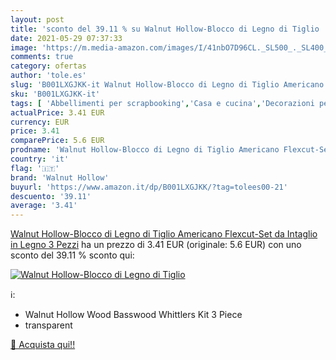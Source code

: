 ```yaml
---
layout: post
title: 'sconto del 39.11 % su Walnut Hollow-Blocco di Legno di Tiglio   '
date: 2021-05-29 07:37:33
image: 'https://m.media-amazon.com/images/I/41nbO7D96CL._SL500_._SL400_.jpg'
comments: true
category: ofertas
author: 'tole.es'
slug: 'B001LXGJKK-it Walnut Hollow-Blocco di Legno di Tiglio Americano Flexcut-...'
sku: 'B001LXGJKK-it'
tags: [ 'Abbellimenti per scrapbooking','Casa e cucina','Decorazioni per interni','Hobby creativi','Scrapbooking','Utensili per scrapbooking','walnut hollow', ]
actualPrice: 3.41 EUR
currency: EUR
price: 3.41
comparePrice: 5.6 EUR
prodname: 'Walnut Hollow-Blocco di Legno di Tiglio Americano Flexcut-Set da Intaglio in Legno  3 Pezzi'
country: 'it'
flag: '🇮🇹'
brand: 'Walnut Hollow'
buyurl: 'https://www.amazon.it/dp/B001LXGJKK/?tag=tolees00-21'
descuento: '39.11'
average: '3.41'
---
```


[Walnut Hollow-Blocco di Legno di Tiglio Americano Flexcut-Set da Intaglio in Legno  3 Pezzi](https://www.amazon.it/dp/B001LXGJKK/?tag=tolees00-21) ha un prezzo di 3.41 EUR (originale: 5.6 EUR) con uno sconto del 39.11 % sconto qui:

[![Walnut Hollow-Blocco di Legno di Tiglio ](https://m.media-amazon.com/images/I/41nbO7D96CL._SL500_._SL400_.jpg)](https://www.amazon.it/dp/B001LXGJKK/?tag=tolees00-21)

ℹ️:

- Walnut Hollow Wood Basswood Whittlers Kit 3 Piece
- transparent

[🛒 Acquista qui!!](https://www.amazon.it/dp/B001LXGJKK/?tag=tolees00-21)
